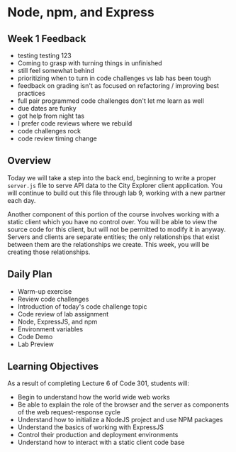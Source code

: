 # Node, npm, and Express

## Week 1 Feedback

- testing testing 123
- Coming to grasp with turning things in unfinished
- still feel somewhat behind
- prioritizing when to turn in code challenges vs lab has been tough
- feedback on grading isn't as focused on refactoring / improving best practices
- full pair programmed code challenges don't let me learn as well
- due dates are funky
- got help from night tas
- I prefer code reviews where we rebuild
- code challenges rock
- code review timing change

## Overview

Today we will take a step into the back end, beginning to write a proper `server.js` file to serve API data to the City Explorer client application. You will continue to build out this file through lab 9, working with a new partner each day.

Another component of this portion of the course involves working with a static client which you have no control over. You will be able to view the source code for this client, but will not be permitted to modify it in anyway. Servers and clients are separate entities; the only relationships that exist between them are the relationships we create. This week, you will be creating those relationships.

## Daily Plan

- Warm-up exercise
- Review code challenges
- Introduction of today's code challenge topic
- Code review of lab assignment
- Node, ExpressJS, and npm
- Environment variables
- Code Demo
- Lab Preview

## Learning Objectives

As a result of completing Lecture 6 of Code 301, students will:

- Begin to understand how the world wide web works
- Be able to explain the role of the browser and the server as components of the web request-response cycle
- Understand how to initialize a NodeJS project and use NPM packages
- Understand the basics of working with ExpressJS
- Control their production and deployment environments
- Understand how to interact with a static client code base
